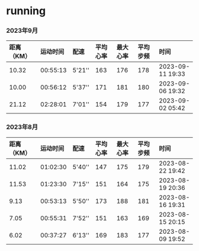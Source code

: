 # running

### 2023年9月

| 距离（KM） | 运动时间 | 配速 | 平均心率 | 最大心率 | 平均步频 | 时间 |
| :--- | :--- | :--- | :--- |:--- | :--- | :--- |
| 10.32 | 00:55:13 | 5'21'' | 163 | 176 | 178 | 2023-09-11 19:33 |
| 10.00 | 00:56:12 | 5'37'' | 171 | 181 | 180 | 2023-09-06 19:32 |
| 21.12 | 02:28:01 | 7'01'' | 154 | 179 | 177 | 2023-09-02 05:42 |

### 2023年8月

| 距离（KM） | 运动时间 | 配速 | 平均心率 | 最大心率 | 平均步频 | 时间 |
| :--- | :--- | :--- | :--- |:--- | :--- | :--- |
| 11.02 | 01:02:30 | 5'40'' | 147 | 175 | 179 | 2023-08-22 19:42 |
| 11.53 | 01:23:30 | 7'15'' | 151 | 164 | 175 | 2023-08-19 20:36 |
| 9.13 | 00:53:13 | 5'50'' | 173 | 188 | 181 | 2023-08-16 19:31 |
| 7.05 | 00:55:31 | 7'52'' | 151 | 163 | 169 | 2023-08-15 20:15 |
| 6.02 | 00:37:27 | 6'13'' | 169 | 183 | 177 | 2023-08-09 19:52 |
